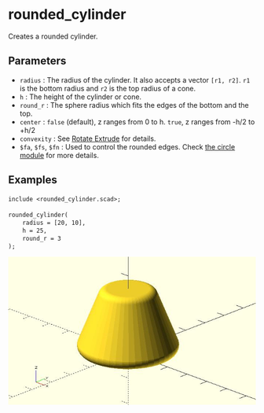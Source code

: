 # rounded_cylinder

Creates a rounded cylinder.

## Parameters

- `radius` : The radius of the cylinder. It also accepts a vector `[r1, r2]`. `r1` is the bottom radius and `r2` is the top radius of a cone.
- `h` : The height of the cylinder or cone. 
- `round_r` : The sphere radius which fits the edges of the bottom and the top.
- `center` : `false` (default), z ranges from 0 to h. `true`, z ranges from -h/2 to +h/2
- `convexity` : See [Rotate Extrude](https://en.wikibooks.org/wiki/OpenSCAD_User_Manual/Using_the_2D_Subsystem#Rotate_Extrude) for details.
- `$fa`, `$fs`, `$fn` : Used to control the rounded edges. Check [the circle module](https://en.wikibooks.org/wiki/OpenSCAD_User_Manual/Using_the_2D_Subsystem#circle) for more details. 

## Examples

	include <rounded_cylinder.scad>;

	rounded_cylinder(
		radius = [20, 10], 
		h = 25, 
		round_r = 3
	);    

![rounded_cylinder](images/lib-rounded_cylinder-1.JPG)